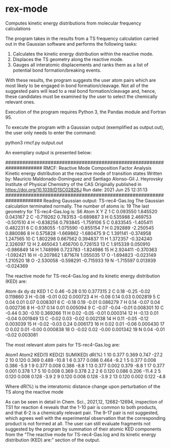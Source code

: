 # rex-mode
Computes kinetic energy distributions from molecular frequency calculations

The program takes in the results from a TS frequency calculation carried out in the Gaussian software and performs
the following tasks:

1) Calculates the kinetic energy distribution within the reactive mode.
2) Displaces the TS geometry along the reactive mode.
3) Gauges all interatomic displacements and ranks them as a list of potential bond
formation/breaking events.

With these results, the program suggests the user atom pairs which are most likely to be engaged in bond
formation/cleavage. Not all of the suggested pairs will lead to a real bond formation/cleavage and, hence,
these candidates must be examined by the user to select the chemically relevant ones.

Execution of the program requires Python 3, the Pandas module and Fortran 95.

To execute the program with a Gaussian output (exemplified as output.out), the user only needs to enter
the command:

python3 rmcf.py output.out

An exemplary output is presented below:

#####################################################################
RMCF: Reactive Mode Composition Factor Analysis
Kinetic energy distribution at the reactive mode of transition states
Written by: Mauricio Maldonado-Dominguez and Santiago Alonso-Gil
J. Heyrovsky Institute of Physical Chemistry of the CAS
Originally published in https://doi.org/10.1039/D1SC02826J
Run date: 2021 Jun 25 12:31:13
#####################################################################
Reading Gaussian output: TS-rec4-Gas.log
The Gaussian calculation terminated normally.
The number of atoms is: 19
The last geometry for TS-rec4-Gas.log is:
S6
 Atom X Y Z
1 C 0.093550 1.645520 0.043167
2 C -0.719262 0.783153 -0.689887
3 H 0.535988 2.469753 -0.501510
4 H -0.838256 0.793845 -1.759106
5 C 0.833545 -1.405411 0.482231
6 C 0.938055 -1.075590 -0.855154
7 H 0.292889 -2.250545 0.880086
8 H 0.575828 -1.669862 -1.680475
9 C 1.391141 -0.374958 1.247565
10 C 1.802298 0.667562 0.394837
11 H 1.372357 -0.324240 2.326097
12 H 2.465043 1.456700 0.726153
13 C 1.915339 0.050910 -0.986849
14 H 1.748996 0.723783 -1.824986
15 H 2.924411 -0.370363 -1.092421
16 H -0.207862 1.871674 1.055035
17 O -1.694823 -0.023149 1.210520
18 O -2.530058 -0.598291 -0.715933
19 N -1.715597 0.013939 -0.024369

The reactive mode for TS-rec4-Gas.log
and its kinetic energy distribution (KED) are:

 Atom dx dy dz KED
1 C 0.46 -0.28 0.10 0.377315
2 C 0.18 -0.25 -0.02 0.119860
3 H -0.08 -0.01 0.02 0.000723
4 H -0.08 0.14 0.03 0.002819
5 C 0.04 0.01 0.07 0.008301
6 C -0.18 0.19 -0.01 0.086279
7 H 0.14 -0.07 0.04 0.002736
8 H -0.17 0.14 0.01 0.005094
9 C -0.07 -0.04 -0.01 0.008301
10 C -0.44 0.30 -0.10 0.369266
11 H 0.02 -0.05 -0.01 0.000314
12 H -0.13 0.01 -0.04 0.001949
13 C -0.02 0.03 -0.02 0.002138
14 H 0.11 -0.05 -0.12 0.003039
15 H -0.02 -0.03 0.24 0.006173
16 H 0.02 0.01 -0.06 0.000430
17 O 0.02 0.01 -0.00 0.000838
18 O -0.02 0.02 -0.00 0.001342
19 N 0.04 -0.01 -0.02 0.003081

The most relevant atom pairs for TS-rec4-Gas.log are:

Atom1 Atom2 KED(1) KED(2) SUM(KED) dR(%)
 1 10 0.377 0.369 0.747 -27.2
 2 10 0.120 0.369 0.489 -10.8
 1 6 0.377 0.086 0.464 -9.2
 1 5 0.377 0.008 0.386 -5.9
 1 9 0.377 0.008 0.386 -8.8
 1 13 0.377 0.002 0.379 -8.8
 1 17 0.377 0.001 0.378 1.7
 5 10 0.008 0.369 0.378 2.2
 2 6 0.120 0.086 0.206 -11.4
 2 5 0.120 0.008 0.128 -3.9
 2 9 0.120 0.008 0.128 -3.9
 2 13 0.120 0.002 0.122 -4.8
 
Where dR(%) is the interatomic distance change upon perturbation of the TS along the reactive mode

As can be seen in detail in Chem. Sci., 2021,12, 12682-12694, inspection of TS1 for reaction 4 reveals that the 
1-10 pair is common to both products, and that 6-2 is a chemically relevant pair. 
The 9-17 pair is not suggested, which agrees well with the experimental
observation that the corresponding product is not formed at all. The user can still evaluate fragments not
suggested by the program by summation of their atomic KED components from the “The reactive
mode for TS-rec4-Gas.log and its kinetic energy distribution (KED) are:” section
of the output.
